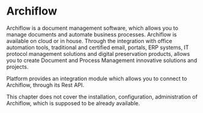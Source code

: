 # Archiflow



Archiflow is a document management software, which allows you to manage documents and automate business processes. Archiflow is available on cloud or in house. Through the integration with office automation tools, traditional and certified email, portals, ERP systems, IT protocol management solutions and digital preservation products, allows you to create Document and Process Management innovative solutions and projects.

  


Platform provides an integration module which allows you to connect to Archiflow, through its Rest API.

This chapter does not cover the installation, configuration, administration of Archiflow, which is supposed to be already available.



